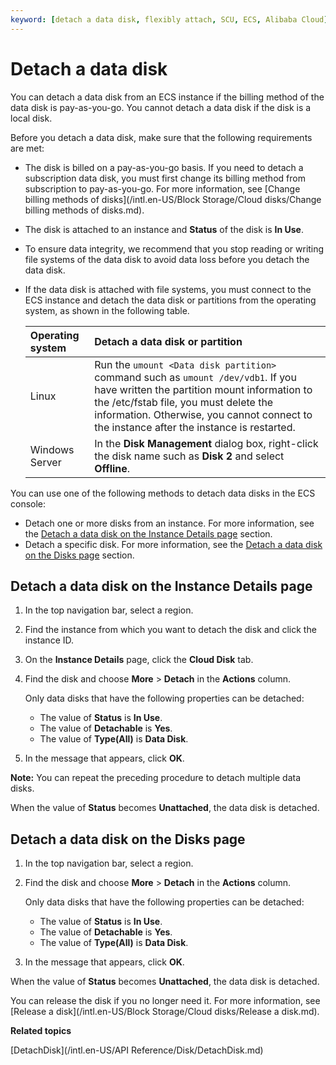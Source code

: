 ```yaml
---
keyword: [detach a data disk, flexibly attach, SCU, ECS, Alibaba Cloud]
---
```


# Detach a data disk

You can detach a data disk from an ECS instance if the billing method of the data disk is pay-as-you-go. You cannot detach a data disk if the disk is a local disk.

Before you detach a data disk, make sure that the following requirements are met:

-   The disk is billed on a pay-as-you-go basis. If you need to detach a subscription data disk, you must first change its billing method from subscription to pay-as-you-go. For more information, see [Change billing methods of disks](/intl.en-US/Block Storage/Cloud disks/Change billing methods of disks.md).
-   The disk is attached to an instance and **Status** of the disk is **In Use**.
-   To ensure data integrity, we recommend that you stop reading or writing file systems of the data disk to avoid data loss before you detach the data disk.
-   If the data disk is attached with file systems, you must connect to the ECS instance and detach the data disk or partitions from the operating system, as shown in the following table.

    |Operating system|Detach a data disk or partition|
    |:---------------|:------------------------------|
    |Linux|Run the `umount <Data disk partition>` command such as `umount /dev/vdb1`. If you have written the partition mount information to the /etc/fstab file, you must delete the information. Otherwise, you cannot connect to the instance after the instance is restarted. |
    |Windows Server|In the **Disk Management** dialog box, right-click the disk name such as **Disk 2** and select **Offline**.|


You can use one of the following methods to detach data disks in the ECS console:

-   Detach one or more disks from an instance. For more information, see the [Detach a data disk on the Instance Details page](#InstanceCloud) section.
-   Detach a specific disk. For more information, see the [Detach a data disk on the Disks page](#CloudCloud) section.

## Detach a data disk on the Instance Details page

1.  In the top navigation bar, select a region.

2.  Find the instance from which you want to detach the disk and click the instance ID.

3.  On the **Instance Details** page, click the **Cloud Disk** tab.

4.  Find the disk and choose **More** \> **Detach** in the **Actions** column.

    Only data disks that have the following properties can be detached:

    -   The value of **Status** is **In Use**.
    -   The value of **Detachable** is **Yes**.
    -   The value of **Type\(All\)** is **Data Disk**.
5.  In the message that appears, click **OK**.


**Note:** You can repeat the preceding procedure to detach multiple data disks.

When the value of **Status** becomes **Unattached**, the data disk is detached.

## Detach a data disk on the Disks page

1.  In the top navigation bar, select a region.

2.  Find the disk and choose **More** \> **Detach** in the **Actions** column.

    Only data disks that have the following properties can be detached:

    -   The value of **Status** is **In Use**.
    -   The value of **Detachable** is **Yes**.
    -   The value of **Type\(All\)** is **Data Disk**.
3.  In the message that appears, click **OK**.


When the value of **Status** becomes **Unattached**, the data disk is detached.

You can release the disk if you no longer need it. For more information, see [Release a disk](/intl.en-US/Block Storage/Cloud disks/Release a disk.md).

**Related topics**  


[DetachDisk](/intl.en-US/API Reference/Disk/DetachDisk.md)

